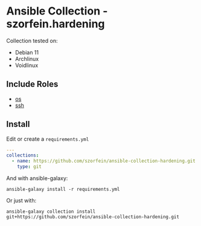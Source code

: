 # Ansible Collection - szorfein.hardening

Collection tested on:
+ Debian 11
+ Archlinux
+ Voidlinux

## Include Roles

+ [os](https://github.com/szorfein/ansible-collection-hardening/tree/main/roles/os)
+ [ssh](https://github.com/szorfein/ansible-collection-hardening/tree/main/roles/ssh)

## Install

Edit or create a `requirements.yml`

```yml
---
collections:
  - name: https://github.com/szorfein/ansible-collection-hardening.git
    type: git
```

And with ansible-galaxy:

    ansible-galaxy install -r requirements.yml

Or just with:

    ansible-galaxy collection install git+https://github.com/szorfein/ansible-collection-hardening.git
